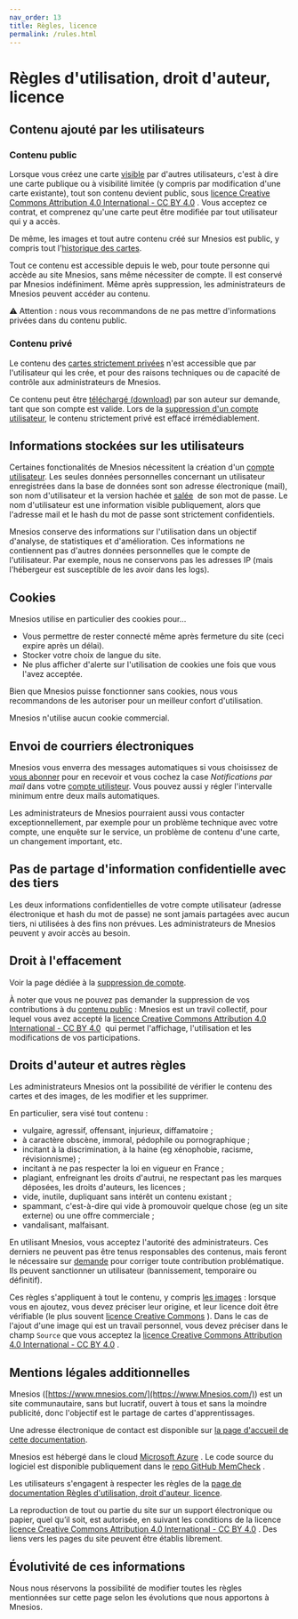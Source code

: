 ```yaml
---
nav_order: 13
title: Règles, licence
permalink: /rules.html
---
```


# Règles d'utilisation, droit d'auteur, licence

## Contenu ajouté par les utilisateurs

### Contenu public

Lorsque vous créez une carte [visible](authoring.md#visibilité-des-cartes) par d'autres utilisateurs, c'est à dire une carte publique ou à visibilité limitée (y compris par modification d'une carte existante), tout son contenu devient public, sous [licence Creative Commons Attribution 4.0 International - CC BY 4.0](https://creativecommons.org/licenses/by/4.0/deed.fr)&nbsp;<i class="fas fa-external-link-alt"></i>. Vous acceptez ce contrat, et comprenez qu'une carte peut être modifiée par tout utilisateur qui y a accès.

De même, les images et tout autre contenu créé sur Mnesios est public, y compris tout l'[historique des cartes](card-history.md).

Tout ce contenu est accessible depuis le web, pour toute personne qui accède au site Mnesios, sans même nécessiter de compte. Il est conservé par Mnesios indéfiniment. Même après suppression, les administrateurs de Mnesios peuvent accéder au contenu.

⚠ Attention : nous vous recommandons de ne pas mettre d'informations privées dans du contenu public.

### Contenu privé

Le contenu des [cartes strictement privées](authoring.md#visibilité-des-cartes) n'est accessible que par l'utilisateur qui les crée, et pour des raisons techniques ou de capacité de contrôle aux administrateurs de Mnesios.

Ce contenu peut être [téléchargé (download)](account.md#téléchargement) par son auteur sur demande, tant que son compte est valide. Lors de la [suppression d'un compte utilisateur](delete-personal-data.md), le contenu strictement privé est effacé irrémédiablement.

## Informations stockées sur les utilisateurs

Certaines fonctionalités de Mnesios nécessitent la création d'un [compte utilisateur](account.md). Les seules données personnelles concernant un utilisateur enregistrées dans la base de données sont son adresse électronique (mail), son nom d'utilisateur et la version hachée et [salée](https://fr.wikipedia.org/wiki/Salage_(cryptographie))&nbsp;<i class="fas fa-external-link-alt"></i> de son mot de passe. Le nom d'utilisateur est une information visible publiquement, alors que l'adresse mail et le hash du mot de passe sont strictement confidentiels.

Mnesios conserve des informations sur l'utilisation dans un objectif d'analyse, de statistiques et d'amélioration. Ces informations ne contiennent pas d'autres données personnelles que le compte de l'utilisateur. Par exemple, nous ne conservons pas les adresses IP (mais l'hébergeur est susceptible de les avoir dans les logs).

## Cookies

Mnesios utilise en particulier des cookies pour...

- Vous permettre de rester connecté même après fermeture du site (ceci expire après un délai).
- Stocker votre choix de langue du site.
- Ne plus afficher d'alerte sur l'utilisation de cookies une fois que vous l'avez acceptée.

Bien que Mnesios puisse fonctionner sans cookies, nous vous recommandons de les autoriser pour un meilleur confort d'utilisation.

Mnesios n'utilise aucun cookie commercial.

## Envoi de courriers électroniques

Mnesios vous enverra des messages automatiques si vous choisissez de [vous abonner](following.md) pour en recevoir et vous cochez la case _Notifications par mail_ dans votre [compte utilisteur](https://www.mnesios.com/Identity/Account/Manage)<i class="intextlogo"></i>. Vous pouvez aussi y régler l'intervalle minimum entre deux mails automatiques.

Les administrateurs de Mnesios pourraient aussi vous contacter exceptionnellement, par exemple pour un problème technique avec votre compte, une enquête sur le service, un problème de contenu d'une carte, un changement important, etc.

## Pas de partage d'information confidentielle avec des tiers

Les deux informations confidentielles de votre compte utilisateur (adresse électronique et hash du mot de passe) ne sont jamais partagées avec aucun tiers, ni utilisées à des fins non prévues. Les administrateurs de Mnesios peuvent y avoir accès au besoin.

## Droit à l'effacement

Voir la page dédiée à la [suppression de compte](delete-personal-data.md).

À noter que vous ne pouvez pas demander la suppression de vos contributions à du [contenu public](#contenu-public) : Mnesios est un travil collectif, pour lequel vous avez accepté la [licence Creative Commons Attribution 4.0 International - CC BY 4.0](https://creativecommons.org/licenses/by/4.0/deed.fr)&nbsp;<i class="fas fa-external-link-alt"></i> qui permet l'affichage, l'utilisation et les modifications de vos participations.

## Droits d'auteur et autres règles

Les administrateurs Mnesios ont la possibilité de vérifier le contenu des cartes et des images, de les modifier et les supprimer.

En particulier, sera visé tout contenu :

- vulgaire, agressif, offensant, injurieux, diffamatoire ;
- à caractère obscène, immoral, pédophile ou pornographique ;
- incitant à la discrimination, à la haine (eg xénophobie, racisme, révisionnisme) ;
- incitant à ne pas respecter la loi en vigueur en France ;
- plagiant, enfreignant les droits d'autrui, ne respectant pas les marques déposées, les droits d'auteurs, les licences ;
- vide, inutile, dupliquant sans intérêt un contenu existant ;
- spammant, c'est-à-dire qui vide à promouvoir quelque chose (eg un site externe) ou une offre commerciale ;
- vandalisant, malfaisant.

En utilisant Mnesios, vous acceptez l'autorité des administrateurs. Ces derniers ne peuvent pas être tenus responsables des contenus, mais feront le nécessaire sur [demande](index.md#règles-contact) pour corriger toute contribution problématique. Ils peuvent sanctionner un utilisateur (bannissement, temporaire ou définitif).

Ces règles s'appliquent à tout le contenu, y compris [les images](media.md) : lorsque vous en ajoutez, vous devez préciser leur origine, et leur licence doit être vérifiable (le plus souvent [licence Creative Commons](https://creativecommons.org/licences)&nbsp;<i class="fas fa-external-link-alt"></i>). Dans le cas de l'ajout d'une image qui est un travail personnel, vous devez préciser dans le champ `Source` que vous acceptez la [licence Creative Commons Attribution 4.0 International - CC BY 4.0](https://creativecommons.org/licenses/by/4.0/deed.fr)&nbsp;<i class="fas fa-external-link-alt"></i>.

## Mentions légales additionnelles

Mnesios ([https://www.mnesios.com/](https://www.Mnesios.com/)<i class="intextlogo"></i>) est un site communautaire, sans but lucratif, ouvert à tous et sans la moindre publicité, donc l'objectif est le partage de cartes d'apprentissages.

Une adresse électronique de contact est disponible sur [la page d'accueil de cette documentation](index.md#règles-contact).

Mnesios est hébergé dans le cloud [Microsoft Azure](https://learn.microsoft.com/fr-fr/azure/)&nbsp;<i class="fas fa-external-link-alt"></i>. Le code source du logiciel est disponible publiquement dans le [repo GitHub MemCheck](https://github.com/VoltanFr/memcheck)&nbsp;<i class="fas fa-external-link-alt"></i>.

Les utilisateurs s'engagent à respecter les règles de la [page de documentation Règles d'utilisation, droit d'auteur, licence](rules.md).

La reproduction de tout ou partie du site sur un support électronique ou papier, quel qu’il soit, est autorisée, en suivant les conditions de la licence [licence Creative Commons Attribution 4.0 International - CC BY 4.0](https://creativecommons.org/licenses/by/4.0/deed.fr)&nbsp;<i class="fas fa-external-link-alt"></i>. Des liens vers les pages du site peuvent être établis librement.

## Évolutivité de ces informations

Nous nous réservons la possibilité de modifier toutes les règles mentionnées sur cette page selon les évolutions que nous apportons à Mnesios.
